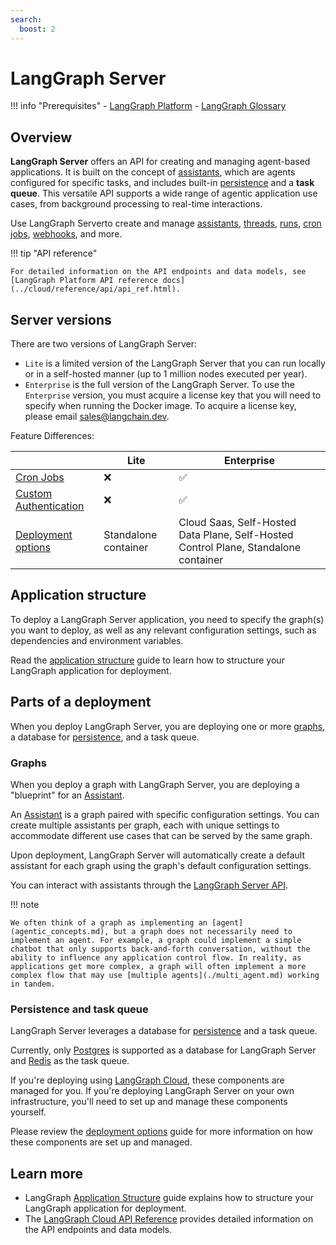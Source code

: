 ```yaml
---
search:
  boost: 2
---
```


# LangGraph Server

!!! info "Prerequisites"
    - [LangGraph Platform](./langgraph_platform.md)
    - [LangGraph Glossary](low_level.md)

## Overview

**LangGraph Server** offers an API for creating and managing agent-based applications. It is built on the concept of [assistants](assistants.md), which are agents configured for specific tasks, and includes built-in [persistence](persistence.md#memory-store) and a **task queue**. This versatile API supports a wide range of agentic application use cases, from background processing to real-time interactions.

Use LangGraph Serverto create and manage [assistants](assistants.md), [threads](../cloud/concepts/threads.md), [runs](../cloud/concepts/runs.md), [cron jobs](../cloud/concepts/cron_jobs.md), [webhooks](../cloud/concepts/webhooks.md), and more.

!!! tip "API reference"
  
    For detailed information on the API endpoints and data models, see [LangGraph Platform API reference docs](../cloud/reference/api/api_ref.html).

## Server versions

There are two versions of LangGraph Server:

- `Lite` is a limited version of the LangGraph Server that you can run locally or in a self-hosted manner (up to 1 million nodes executed per year).
- `Enterprise` is the full version of the LangGraph Server. To use the `Enterprise` version, you must acquire a license key that you will need to specify when running the Docker image. To acquire a license key, please email sales@langchain.dev.

Feature Differences:

|       | Lite       | Enterprise |
|-------|------------|------------|
| [Cron Jobs](../concepts/langgraph_server.md#cron-jobs) |❌|✅|
| [Custom Authentication](../concepts/auth.md) |❌|✅|
| [Deployment options](../concepts/deployment_options.md) | Standalone container | Cloud Saas, Self-Hosted Data Plane, Self-Hosted Control Plane, Standalone container

## Application structure

To deploy a LangGraph Server application, you need to specify the graph(s) you want to deploy, as well as any relevant configuration settings, such as dependencies and environment variables.

Read the [application structure](./application_structure.md) guide to learn how to structure your LangGraph application for deployment.

## Parts of a deployment

When you deploy LangGraph Server, you are deploying one or more [graphs](#graphs), a database for [persistence](persistence.md), and a task queue.

### Graphs

When you deploy a graph with LangGraph Server, you are deploying a "blueprint" for an [Assistant](assistants.md). 

An [Assistant](assistants.md) is a graph paired with specific configuration settings. You can create multiple assistants per graph, each with unique settings to accommodate different use cases
that can be served by the same graph.

Upon deployment, LangGraph Server will automatically create a default assistant for each graph using the graph's default configuration settings.

You can interact with assistants through the [LangGraph Server API](#langgraph-server-api).

!!! note

    We often think of a graph as implementing an [agent](agentic_concepts.md), but a graph does not necessarily need to implement an agent. For example, a graph could implement a simple
    chatbot that only supports back-and-forth conversation, without the ability to influence any application control flow. In reality, as applications get more complex, a graph will often implement a more complex flow that may use [multiple agents](./multi_agent.md) working in tandem.

### Persistence and task queue

LangGraph Server leverages a database for [persistence](persistence.md) and a task queue.

Currently, only [Postgres](https://www.postgresql.org/) is supported as a database for LangGraph Server and [Redis](https://redis.io/) as the task queue.

If you're deploying using [LangGraph Cloud](./langgraph_cloud.md), these components are managed for you. If you're deploying LangGraph Server on your own infrastructure, you'll need to set up and manage these components yourself.

Please review the [deployment options](./deployment_options.md) guide for more information on how these components are set up and managed.

## Learn more

* LangGraph [Application Structure](./application_structure.md) guide explains how to structure your LangGraph application for deployment.
* The [LangGraph Cloud API Reference](../cloud/reference/api/api_ref.html) provides detailed information on the API endpoints and data models.
